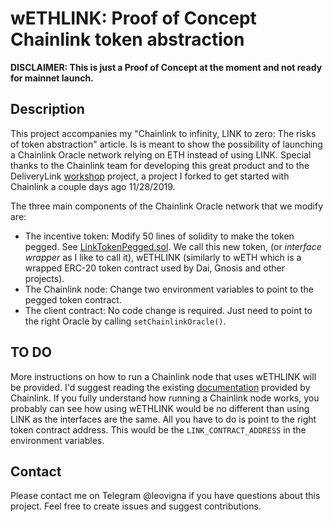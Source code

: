 # wETHLINK: Proof of Concept Chainlink token abstraction
**DISCLAIMER: This is just a Proof of Concept at the moment and not ready for mainnet launch.**

## Description
This project accompanies my "Chainlink to infinity, LINK to zero: The risks of token abstraction" article. Is is meant to show the possibility of launching a Chainlink Oracle network relying on ETH instead of using LINK. Special thanks to the Chainlink team for developing this great product and to the DeliveryLink [workshop](https://github.com/danforbes/delivery-link) project, a project I forked to get started with Chainlink a couple days ago 11/28/2019.

The three main components of the Chainlink Oracle network that we modify are:
* The incentive token: Modify 50 lines of solidity to make the token pegged. See [LinkTokenPegged.sol](./truffle/contracts/LinkTokenPegged.sol). We call this new token, (or *interface wrapper* as I like to call it), wETHLINK (similarly to wETH which is a wrapped ERC-20 token contract used by Dai, Gnosis and other projects).
* The Chainlink node: Change two environment variables to point to the pegged token contract.
* The client contract: No code change is required. Just need to point to the right Oracle by calling `setChainlinkOracle()`.

## TO DO
More instructions on how to run a Chainlink node that uses wETHLINK will be provided. I'd suggest reading the existing [documentation](https://docs.chain.link/docs/running-a-chainlink-node) provided by Chainlink. If you fully understand how running a Chainlink node works, you probably can see how using wETHLINK would be no different than using LINK as the interfaces are the same. All you have to do is point to the right token contract address. This would be the `LINK_CONTRACT_ADDRESS` in the environment variables.

## Contact
Please contact me on Telegram @leovigna if you have questions about this project. Feel free to create issues and suggest contributions.
